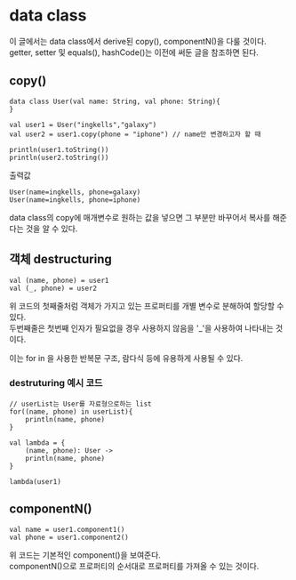data class
==============
이 글에서는 data class에서 derive된 copy(), componentN()을 다룰 것이다.  
getter, setter 및 equals(), hashCode()는 이전에 써둔 글을 참조하면 된다.  

## copy()

    data class User(val name: String, val phone: String){
    }

    val user1 = User("ingkells","galaxy")
    val user2 = user1.copy(phone = "iphone") // name만 변경하고자 할 때

    println(user1.toString())
    println(user2.toString())

출력값

    User(name=ingkells, phone=galaxy)
    User(name=ingkells, phone=iphone)

data class의 copy에 매개변수로 원하는 값을 넣으면 그 부분만 바꾸어서 복사를 해준다는 것을 알 수 있다.  

## 객체 destructuring

    val (name, phone) = user1
    val (_, phone) = user2

위 코드의 첫째줄처럼 객체가 가지고 있는 프로퍼티를 개별 변수로 분해하여 할당할 수 있다.  
두번째줄은 첫번째 인자가 필요없을 경우 사용하지 않음을 '_'을 사용하여 나타내는 것이다.  

이는 for in 을 사용한 반복문 구조, 람다식 등에 유용하게 사용될 수 있다.  

### destruturing 예시 코드

    // userList는 User를 자료형으로하는 list
    for((name, phone) in userList){
        println(name, phone)
    }

    val lambda = {
        (name, phone): User ->
        println(name, phone)
    }

    lambda(user1)

## componentN()

    val name = user1.component1()
    val phone = user1.component2()

위 코드는 기본적인 component()을 보여준다.  
componentN()으로 프로퍼티의 순서대로 프로퍼티를 가져올 수 있는 것이다.  



